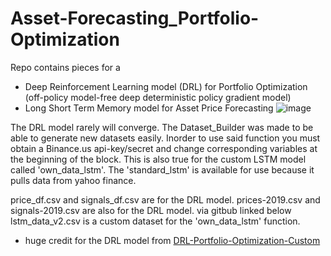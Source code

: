# Asset-Forecasting_Portfolio-Optimization

Repo contains pieces for a 
  - Deep Reinforcement Learning model (DRL) for Portfolio Optimization (off-policy model-free deep deterministic policy gradient model)
  - Long Short Term Memory model for Asset Price Forecasting
![image](https://github.com/dkuratko/Asset-Forecasting-Portfolio-Optimization/assets/100399466/3b45493a-6a15-43d8-a311-14c2cd0dca3b)

    
The DRL model rarely will converge. The Dataset_Builder was made to be able to generate new datasets easily. Inorder to use said function you must obtain a Binance.us api-key/secret and change corresponding variables at the beginning of the block.
This is also true for the custom LSTM model called 'own_data_lstm'. The 'standard_lstm' is available for use because it pulls data from yahoo finance. 

price_df.csv and signals_df.csv are for the DRL model.
prices-2019.csv and signals-2019.csv are also for the DRL model. via gitbub linked below
lstm_data_v2.csv is a custom dataset for the 'own_data_lstm' function.


  - huge credit for the DRL model from [DRL-Portfolio-Optimization-Custom](https://github.com/daniel-fudge/DRL-Portfolio-Optimization-Custom/tree/master)

